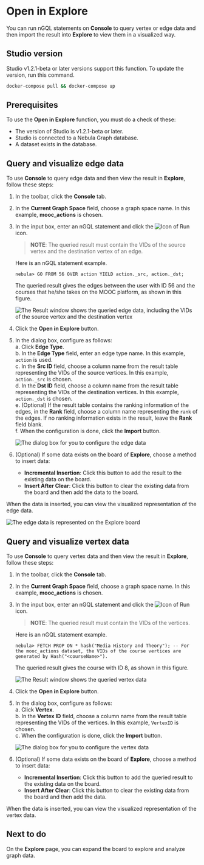 # Open in Explore

You can run nGQL statements on **Console** to query vertex or edge data and then import the result into **Explore** to view them in a visualized way.

## Studio version

Studio v1.2.1-beta or later versions support this function. To update the version, run this command.

```bash
docker-compose pull && docker-compose up
```

## Prerequisites

To use the **Open in Explore** function, you must do a check of these:

- The version of Studio is v1.2.1-beta or later.
- Studio is connected to a Nebula Graph database.
- A dataset exists in the database.

## Query and visualize edge data

To use **Console** to query edge data and then view the result in **Explore**, follow these steps:

1. In the toolbar, click the **Console** tab.
2. In the **Current Graph Space** field, choose a graph space name. In this example, **mooc_actions** is chosen.
3. In the input box, enter an nGQL statement and click the ![Icon of Run](https://docs-cdn.nebula-graph.com.cn/nebula-studio-docs/st-ug-008.png "Run") icon.  
   > **NOTE**: The queried result must contain the VIDs of the source vertex and the destination vertex of an edge.

   Here is an nGQL statement example.

    ```nGQL
    nebula> GO FROM 56 OVER action YIELD action._src, action._dst;
    ```

    The queried result gives the edges between the user with ID 56 and the courses that he/she takes on the MOOC platform, as shown in this figure.

    ![The Result window shows the queried edge data, including the VIDs of the source vertex and the destination vertex](https://docs-cdn.nebula-graph.com.cn/nebula-studio-docs/st-ug-037.png "Edge data")

4. Click the **Open in Explore** button.
5. In the dialog box, configure as follows:  
   a. Click **Edge Type**.  
   b. In the **Edge Type** field, enter an edge type name. In this example, `action` is used.  
   c. In the **Src ID** field, choose a column name from the result table representing the VIDs of the source vertices. In this example, `action._src` is chosen.  
   d. In the **Dst ID** field, choose a column name from the result table representing the VIDs of the destination vertices. In this example, `action._dst` is chosen.  
   e. (Optional) If the result table contains the ranking information of the edges, in the **Rank** field, choose a column name representing the `rank` of the edges. If no ranking information exists in the result, leave the **Rank** field blank.  
   f. When the configuration is done, click the **Import** button.  

      ![The dialog box for you to configure the edge data](https://docs-cdn.nebula-graph.com.cn/nebula-studio-docs/st-ug-038.png "Configure edge data")  
6. (Optional) If some data exists on the board of **Explore**, choose a method to insert data:

   - **Incremental Insertion**: Click this button to add the result to the existing data on the board.
   - **Insert After Clear**: Click this button to clear the existing data from the board and then add the data to the board.

When the data is inserted, you can view the visualized representation of the edge data.

![The edge data is represented on the Explore board](https://docs-cdn.nebula-graph.com.cn/nebula-studio-docs/st-ug-044.png "Visualize edge data")

## Query and visualize vertex data

To use **Console** to query vertex data and then view the result in **Explore**, follow these steps:

1. In the toolbar, click the **Console** tab.
2. In the **Current Graph Space** field, choose a graph space name. In this example, **mooc_actions** is chosen.
3. In the input box, enter an nGQL statement and click the ![Icon of Run](https://docs-cdn.nebula-graph.com.cn/nebula-studio-docs/st-ug-008.png "Run") icon.
   > **NOTE**: The queried result must contain the VIDs of the vertices.

   Here is an nGQL statement example.

    ```nGQL
    nebula> FETCH PROP ON * hash("Media History and Theory"); -- For the mooc_actions dataset, the VIDs of the course vertices are generated by Hash("<courseName>").
    ```

    The queried result gives the course with ID 8, as shown in this figure.

    ![The Result window shows the queried vertex data](https://docs-cdn.nebula-graph.com.cn/nebula-studio-docs/st-ug-039.png "Vertex data")

4. Click the **Open in Explore** button.
5. In the dialog box, configure as follows:  
   a. Click **Vertex**.  
   b. In the **Vertex ID** field, choose a column name from the result table representing the VIDs of the vertices. In this example, `VertexID` is chosen.  
   c. When the configuration is done, click the **Import** button.

      ![The dialog box for you to configure the vertex data](https://docs-cdn.nebula-graph.com.cn/nebula-studio-docs/st-ug-047.png "Configure vertex data")  
6. (Optional) If some data exists on the board of **Explore**, choose a method to insert data:

   - **Incremental Insertion**: Click this button to add the queried result to the existing data on the board.
   - **Insert After Clear**: Click this button to clear the existing data from the board and then add the data.

When the data is inserted, you can view the visualized representation of the vertex data.

## Next to do

On the **Explore** page, you can expand the board to explore and analyze graph data.
